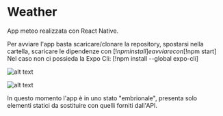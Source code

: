# Weather

App meteo realizzata con React Native.

Per avviare l'app basta scaricare/clonare la repository, spostarsi nella cartella, scaricare le dipendenze con 
[!$npm install]
e avviare con 
[!$npm start]
Nel caso non ci possieda la Expo Cli: 
[!npm install --global expo-cli]

![alt text](https://github.com/doublepair/Weather/tree/main/assets/screen_01.png?raw=true)

![alt text](https://github.com/doublepair/Weather/tree/main/assets/screen_01.png?raw=true)

In questo momento l'app è in uno stato "embrionale", presenta solo elementi statici da sostituire con quelli forniti dall'API.


